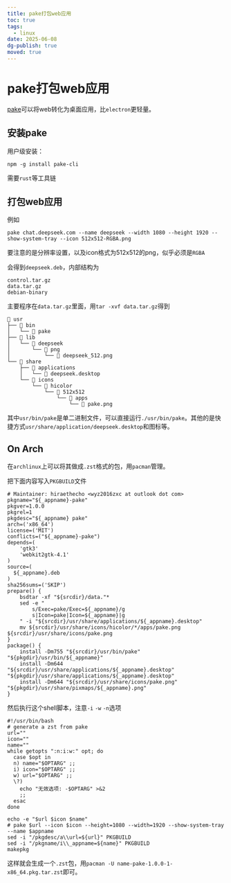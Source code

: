 ```yaml
---
title: pake打包web应用
toc: true
tags:
  - linux
date: 2025-06-08
dg-publish: true
moved: true
---
```


# pake打包web应用

[pake](https://github.com/tw93/Pake)可以将web转化为桌面应用，比`electron`更轻量。

## 安装pake

用户级安装：

```
npm -g install pake-cli
```

需要`rust`等工具链

## 打包web应用

例如

```
pake chat.deepseek.com --name deepseek --width 1080 --height 1920 --show-system-tray --icon 512x512-RGBA.png
```
要注意的是分辨率设置，以及icon格式为512x512的png，似乎必须是`RGBA`

会得到`deepseek.deb`，内部结构为

```deb
control.tar.gz
data.tar.gz
debian-binary
```

主要程序在`data.tar.gz`里面，用`tar -xvf data.tar.gz`得到

```usr
 usr
├──  bin
│   └──  pake
├──  lib
│   └──  deepseek
│       └──  png
│           └──  deepseek_512.png
└──  share
    ├──  applications
    │   └──  deepseek.desktop
    └──  icons
        └──  hicolor
            └──  512x512
                └──  apps
                    └──  pake.png
```

其中`usr/bin/pake`是单二进制文件，可以直接运行`./usr/bin/pake`。其他的是快捷方式`usr/share/application/deepseek.desktop`和图标等。

## On Arch

在`archlinux`上可以将其做成`.zst`格式的包，用`pacman`管理。

把下面内容写入`PKGBUILD`文件

```
# Maintainer: hiraethecho <wyz2016zxc at outlook dot com>
pkgname="${_appname}-pake"
pkgver=1.0.0
pkgrel=1
pkgdesc="${_appname} pake"
arch=('x86_64')
license=('MIT')
conflicts=("${_appname}-pake")
depends=(
    'gtk3'
    'webkit2gtk-4.1'
)
source=(
  ${_appname}.deb
)
sha256sums=('SKIP')
prepare() {
    bsdtar -xf "${srcdir}/data."*
    sed -e "
        s/Exec=pake/Exec=${_appname}/g
        s|Icon=pake|Icon=${_appname}|g
    " -i "${srcdir}/usr/share/applications/${_appname}.desktop"
    mv ${srcdir}/usr/share/icons/hicolor/*/apps/pake.png ${srcdir}/usr/share/icons/pake.png
}
package() {
    install -Dm755 "${srcdir}/usr/bin/pake" "${pkgdir}/usr/bin/${_appname}"
    install -Dm644 "${srcdir}/usr/share/applications/${_appname}.desktop" "${pkgdir}/usr/share/applications/${_appname}.desktop"
    install -Dm644 "${srcdir}/usr/share/icons/pake.png" "${pkgdir}/usr/share/pixmaps/${_appname}.png"
}
```

然后执行这个shell脚本，注意`-i` `-w` `-n`选项

```pake2zst
#!/usr/bin/bash
# generate a zst from pake
url=""
icon=""
name=""
while getopts ":n:i:w:" opt; do
  case $opt in
  n) name="$OPTARG" ;;
  i) icon="$OPTARG" ;;
  w) url="$OPTARG" ;;
  \?)
    echo "无效选项: -$OPTARG" >&2
    ;;
  esac
done

echo -e "$url $icon $name"
# pake $url --icon $icon --height=1080 --width=1920 --show-system-tray --name $appname
sed -i "/pkgdesc/a\\url=${url}" PKGBUILD
sed -i "/pkgname/i\\_appname=${name}" PKGBUILD
makepkg
```

这样就会生成一个`.zst`包，用`pacman -U name-pake-1.0.0-1-x86_64.pkg.tar.zst`即可。
